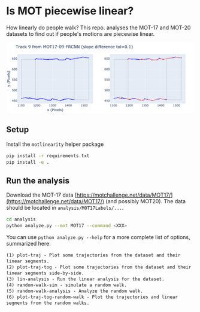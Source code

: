 # Is MOT piecewise linear?

How linearly do people walk? This repo. analyses the MOT-17 and MOT-20 datasets to find out if people's motions are piecewise linear.

![](readme_figs/MOT17-09-FRCNN_9_tog_tol_0.10.png)

## Setup

Install the `motlinearity` helper package

```bash
pip install -r requirements.txt
pip install -e .
```

## Run the analysis

Download the MOT-17 data [https://motchallenge.net/data/MOT17/](https://motchallenge.net/data/MOT17/) (and possibly MOT20). The data should be located in `analysis/MOT17Labels/...`.

```bash
cd analysis
python analyze.py --mot MOT17 --command <XXX>
```

You can use `python analyze.py --help` for a more complete list of options, summarized here:

```
(1) plot-traj - Plot some trajectories from the dataset and their linear segments. 
(2) plot-traj-tog - Plot some trajectories from the dataset and their linear segments side-by-side. 
(3) lin-analysis - Run the linear analysis for the dataset. 
(4) random-walk-sim - simulate a random walk. 
(5) random-walk-analysis - Analyze the random walk. 
(6) plot-traj-tog-random-walk - Plot the trajectories and linear segments from the random walks.
```
